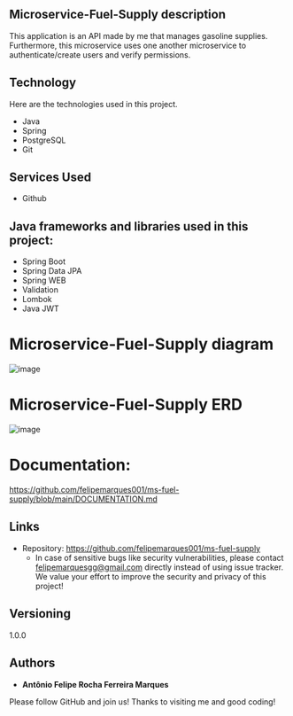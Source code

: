 ## Microservice-Fuel-Supply description
This application is an API made by me that manages gasoline supplies. Furthermore, this microservice uses one another microservice to authenticate/create users and verify permissions.


## Technology

Here are the technologies used in this project.

* Java
* Spring 
* PostgreSQL
* Git

## Services Used

* Github

## Java frameworks and libraries used in this project:

* Spring Boot
* Spring Data JPA
* Spring WEB
* Validation
* Lombok
* Java JWT

# Microservice-Fuel-Supply diagram
![image](https://github.com/felipemarques001/ms-fuel-supply/assets/82411791/acce656e-8015-4edd-a668-a0da6592ea8c)


# Microservice-Fuel-Supply ERD
![image](https://github.com/felipemarques001/ms-fuel-supply/assets/82411791/06c632b0-44cf-41b4-80ee-eed1e25cd1dd)


# Documentation:
https://github.com/felipemarques001/ms-fuel-supply/blob/main/DOCUMENTATION.md


## Links
  - Repository: https://github.com/felipemarques001/ms-fuel-supply
    - In case of sensitive bugs like security vulnerabilities, please contact
      felipemarquesgg@gmail.com directly instead of using issue tracker. We value your effort
      to improve the security and privacy of this project!

  ## Versioning
  1.0.0


  ## Authors

  * **Antônio Felipe Rocha Ferreira Marques** 

  Please follow GitHub and join us!
  Thanks to visiting me and good coding!
